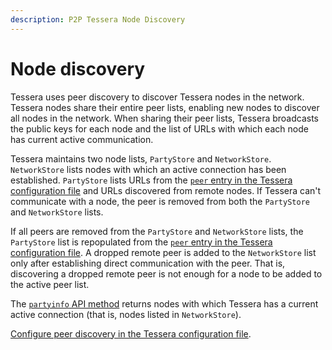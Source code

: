 ```yaml
---
description: P2P Tessera Node Discovery
---
```


# Node discovery

Tessera uses peer discovery to discover Tessera nodes in the network. Tessera nodes share their
entire peer lists, enabling new nodes to discover all nodes in the network. When sharing their peer lists,
Tessera broadcasts the public keys for each node and the list of URLs with which each node has
current active communication.

Tessera maintains two node lists, `PartyStore` and `NetworkStore`. `NetworkStore` lists nodes with
which an active connection has been established. `PartyStore` lists URLs from the [`peer` entry in the Tessera configuration file](../HowTo/Configure/Peer-discovery.md#specify-peers)
and URLs discovered from remote nodes. If Tessera can't communicate with a node, the peer is
removed from both the `PartyStore` and `NetworkStore` lists.

If all peers are removed from the `PartyStore` and `NetworkStore` lists, the `PartyStore` list is repopulated
from the [`peer` entry in the Tessera configuration file](../HowTo/Configure/Peer-discovery.md#specify-peers).
A dropped remote peer is added to the `NetworkStore` list only after establishing direct communication with
the peer. That is, discovering a dropped remote peer is not enough for a node to be added to the active peer list.

The [`partyinfo` API method](https://consensys.github.io/doc.tessera/#operation/getPartyInfo) returns nodes
with which Tessera has a current active connection (that is, nodes listed in `NetworkStore`).

[Configure peer discovery in the Tessera configuration file](../HowTo/Configure/Peer-discovery.md).
